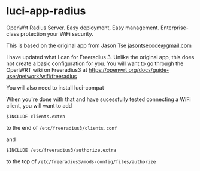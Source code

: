 # luci-app-radius
OpenWrt Radius Server. Easy deployment, Easy management.
Enterprise-class protection your WiFi security.

This is based on the original app from Jason Tse <jasontsecode@gmail.com>

I have updated what I can for Freeradius 3. Unlike the original app, this does not create a basic configuration for you. You will want to go through the OpenWRT wiki on Freeradius3 at https://openwrt.org/docs/guide-user/network/wifi/freeradius

You will also need to install luci-compat

When you're done with that and have sucessfully tested connecting a WiFi client, you will want to add 

`$INCLUDE clients.extra`

to the end of `/etc/freeradius3/clients.conf`

and 

`$INCLUDE /etc/freeradius3/authorize.extra`

to the top of `/etc/freeradius3/mods-config/files/authorize`
